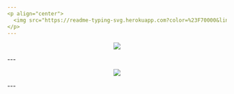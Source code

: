 ```yaml
---
<p align="center">
  <img src="https://readme-typing-svg.herokuapp.com?color=%23F70000&lines=I+like+GNU%2FLinux+%3C3)">
</p>
---
```

<p align="center">
  <img src="https://github-readme-stats.vercel.app/api?username=K1llf0rce&show_icons=true&theme=tokyonight">
</p>
---
<p align="center">
  <img src="https://github-readme-stats.vercel.app/api/top-langs/?username=K1llf0rce&layout=compact&theme=tokyonight">
</p>
---
